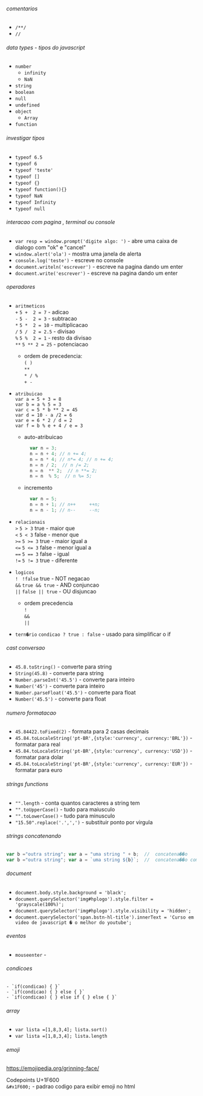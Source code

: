 
###### comentarios
- `/**/`
- `//`

###### data types - tipos do javascript
- `number`
    - `infinity`
    - `NaN`
- `string`
- `boolean`
- `null`
- `undefined`
- `object`
    - `Array`
- `function`    

###### investigar tipos
- `typeof 6.5`
- `typeof 6`
- `typeof 'teste'`
- `typeof []`
- `typeof {}`
- `typeof function(){}`
- `typeof NaN`
- `typeof Infinity`
- `typeof null`
 
###### interacao com pagina , terminal ou console
- `var resp = window.prompt('digite algo: ')` - abre uma caixa de dialogo com "ok" e "cancel" 
- `window.alert('ola')` - mostra uma janela de alerta
- `console.log('teste')` - escreve no console
- `document.writeln('escrever')` - escreve na pagina dando um enter
- `document.write('escrever')` - escreve na pagina dando um enter





###### operadores<br>
- `aritmeticos` <br>
    `+`    `5 +  2 = 7`   - adicao <br>
    `-`    `5 -  2 = 3`   - subtracao <br>
    `*`    `5 *  2 = 10`  - multiplicacao <br>
    `/`    `5 /  2 = 2.5` - divisao <br>
    `%`    `5 %  2 = 1`   - resto da divisao <br>
    `**`   `5 ** 2 = 25`  - potenciacao <br>
    - ordem de precedencia:<br>
        `( )` <br>
        `**` <br>
        `* / %` <br>
        `+ -` <br>
    
- `atribuicao` <br>
    `var a = 5 + 3 = 8` <br>
    `var b = a % 5 = 3` <br>
    `var c = 5 * b ** 2 = 45` <br>
    `var d = 10 - a /2 = 6` <br>
    `var e = 6 * 2 / d = 2` <br>
    `var f = b % e + 4 / e = 3` <br>
    
    - auto-atribuicao<br>
        ````javascript
          var n = 3;
          n = n + 4; // n += 4;
          n = n * 4; // n*= 4; // n += 4; 
          n = n / 2;  // n /= 2;
          n = n  ** 2;  // n **= 2;
          n = n  % 5;  // n %= 5;

        ````
        
    - incremento<br>
        ````javascript
          var n = 5;
          n = n + 1; // n++     ++n;
          n = n - 1; // n--     --n;

        ````  
    
    
- `relacionais` <br>
    `>`    `5 > 3`   true  - maior que <br>
    `<`    `5 < 3`   false - menor que <br>
    `>=`   `5 >= 3`  true  - maior igual a <br>
    `<=`   `5 <= 3`  false - menor igual a  <br>
    `==`    `5 == 3` false  - igual <br>
    `!=`    `5 != 3` true  - diferente <br>
    
- `logicos` <br>
    `!`    ` !false` true  - NOT negacao<br>
    `&&`    `true && true`  - AND conjuncao<br>
    `||`    `false || true` - OU disjuncao<br>
    
    - ordem precedencia<br>
        `!`<br>
        `&&`<br>
        `||`<br>
    
- `tern�rio`
    ` condicao ? true : false ` - usado para simplificar o if
    
    
###### cast conversao
- `45.8.toString()` - converte para string
- `String(45.8)` - converte para string
- `Number.parseInt('45.5')` - converte para inteiro
- `Number('45')` - converte para inteiro
- `Number.parseFloat('45.5')` - converte para float
- `Number('45.5')` - converte para float

###### numero formatacao
- `45.84422.toFixed(2)` - formata para 2 casas decimais
- `45.84.toLocaleString('pt-BR',{style:'currency', currency:'BRL'})` - formatar para real
- `45.84.toLocaleString('pt-BR',{style:'currency', currency:'USD'})` - formatar para dolar
- `45.84.toLocaleString('pt-BR',{style:'currency', currency:'EUR'})` - formatar para euro

###### strings functions
- `"".length` - conta quantos caracteres a string tem
- `"".toUpperCase()` - tudo para maiusculo
- `"".toLowerCase()` - tudo para minusculo
- `"15.50".replace('.',',')` - substituir ponto por virgula

###### strings concatenando
````javascript
var b ="outra string"; var a = "uma string " + b;  //  concatena��o
var b ="outra string"; var a = `uma string ${b}`;  //  concatena��o com template string
````

###### document
- `document.body.style.background = 'black';`
- `document.querySelector('img#hplogo').style.filter = 'grayscale(100%)';`
- `document.querySelector('img#hplogo').style.visibility = 'hidden';`
- `document.querySelector('span.bstn-hl-title').innerText = 'Curso em video de javascript � o melhor do youtube';`

###### eventos
- `mouseenter` - 


###### condicoes
    - `if(condicao) { }`
    - `if(condicao) { } else { }`
    - `if(condicao) { } else if { } else { }`
    
###### array
 - `var lista =[1,8,3,4]; lista.sort() `
 - `var lista =[1,8,3,4]; lista.length `
 
 ###### emoji
https://emojipedia.org/grinning-face/

Codepoints U+1F600<br>
`&#x1F600;` - padrao codigo para exibir emoji no html


